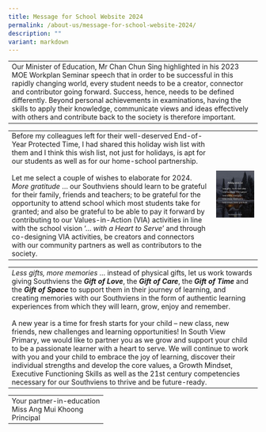 ```yaml
---
title: Message for School Website 2024
permalink: /about-us/message-for-school-website-2024/
description: ""
variant: markdown
---
```

<table>
<tbody>
	<tr><td>Our Minister of Education, Mr Chan Chun Sing highlighted in his 2023 MOE Workplan Seminar speech that in order to be successful in this rapidly changing world, every student needs to be a creator, connector and contributor going forward. Success, hence, needs to be defined differently. Beyond personal achievements in examinations, having the skills to apply their knowledge, communicate views and ideas effectively with others and contribute back to the society is therefore important.</td>
		</tr>
	</tbody>
	</table><table>
<tbody>
		<tr><td>Before my colleagues left for their well-deserved End-of-Year Protected Time, I had shared this holiday wish list with them and I think this wish list, not just for holidays, is apt for our students as well as for our home-school partnership.<br><br>Let me select a couple of wishes to elaborate for 2024. <i>More gratitude</i> … our Southviens should learn to be grateful for their family, friends and teachers; to be grateful for the opportunity to attend school which most students take for granted; and also be grateful to be able to pay it forward by contributing to our Values-in-Action (VIA) activities in line with the school vision ‘… <i>with a Heart to Serve</i>’ and through co-designing VIA activities, be creators and connectors with our community partners as well as contributors to the society.
			</td>
	<td>
		<img style="width: 150%;" src="/images/P_Pic.jpg">
	</td>
		</tr>
	</tbody>
	</table><table>
<tbody>
	<tr><td><i>Less gifts, more memories</i> … instead of physical gifts, let us work towards giving Southviens the <strong><i>Gift of Love</i></strong>, the <strong><i>Gift of Care</i></strong>, the <strong><i>Gift of Time</i></strong> and the <strong><i>Gift of Space</i></strong> to support them in their journey of learning, and creating memories with our Southviens in the form of authentic learning experiences from which they will learn, grow, enjoy and remember.<br><br>
A new year is a time for fresh starts for your child – new class, new friends, new challenges and learning opportunities! In South View Primary, we would like to partner you as we grow and support your child to be a passionate learner with a heart to serve. We will continue to work with you and your child to embrace the joy of learning, discover their individual strengths and develop the core values, a Growth Mindset, Executive Functioning Skills as well as the 21st century competencies necessary for our Southviens to thrive and be future-ready.
</td>
		</tr></tbody>
	</table>
<table>
<tbody>
	<tr><td>Your partner-in-education<br>
Miss Ang Mui Khoong<br>
Principal</td>
		</tr></tbody>
	</table>